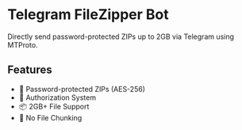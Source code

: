 # Telegram FileZipper Bot
Directly send password-protected ZIPs up to 2GB via Telegram using MTProto.

## Features
- 🔐 Password-protected ZIPs (AES-256)
- 🚫 Authorization System
- 📦 2GB+ File Support
- 🔄 No File Chunking
